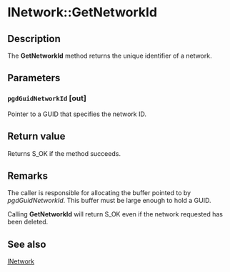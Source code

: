 # INetwork::GetNetworkId

## Description

The **GetNetworkId** method returns the unique identifier of a network.

## Parameters

### `pgdGuidNetworkId` [out]

Pointer to a GUID that specifies the network ID.

## Return value

Returns S_OK if the method succeeds.

## Remarks

The caller is responsible for allocating the buffer pointed to by *pgdGuidNetworkId*. This buffer must be large enough to hold a GUID.

Calling **GetNetworkId** will return S_OK even if the network requested has been deleted.

## See also

[INetwork](https://learn.microsoft.com/windows/desktop/api/netlistmgr/nn-netlistmgr-inetwork)